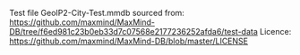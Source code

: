 Test file GeoIP2-City-Test.mmdb sourced from: https://github.com/maxmind/MaxMind-DB/tree/f6ed981c23b0eb33d7c07568e2177236252afda6/test-data
Licence: https://github.com/maxmind/MaxMind-DB/blob/master/LICENSE
